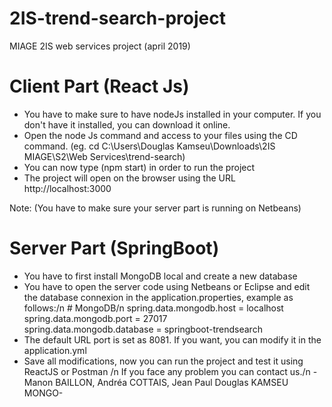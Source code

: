 # 2IS-trend-search-project
MIAGE 2IS web services project (april 2019)

  
# Client Part (React Js) 

- You have to make sure to have nodeJs installed in your computer. If you don't have it installed, you can download it online.
- Open the node Js command and access to your files using the CD command. (eg. cd C:\Users\Douglas Kamseu\Downloads\2IS MIAGE\S2\Web Services\trend-search)
- You can now type (npm start) in order to run the project
- The project will open on the browser using the URL http://localhost:3000

Note: (You have to make sure your server part is running on Netbeans)

  
# Server Part (SpringBoot) 

- You have to first install MongoDB local and create a new database 
- You have to open the server code using Netbeans or Eclipse and edit the database connexion in the application.properties, example as follows:/n
        # MongoDB/n
        spring.data.mongodb.host     = localhost  
        spring.data.mongodb.port     = 27017  
        spring.data.mongodb.database = springboot-trendsearch  
- The default URL port is set as 8081. If you want, you can modify it in the application.yml
- Save all modifications, now you can run the project and test it using ReactJS or Postman
/n
If you face any problem you can contact us./n
-Manon BAILLON, Andréa COTTAIS, Jean Paul Douglas KAMSEU MONGO-
